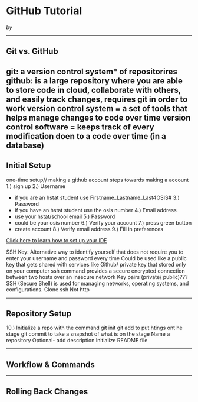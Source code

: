# GitHub Tutorial

_by <Maie Sayed>_

---
## Git vs. GitHub
git: a version control system* of repositorires
github: is a large repository where you are able to store code in cloud, collaborate with others, and easily track changes, requires git in order to work
version control system = a set of tools that helps manage changes to code over time
version control software = keeps track of every modification doen to a code over time (in a database)
---
## Initial Setup
one-time setup// making a github account
steps towards making a account
1.) sign up
2.) Username
- if you are an hstat student use Firstname_Lastname_Last4OSIS#
3.) Password
- if you have an hstat student use the osis number
4.) Email address
- use your hstat/school email
5.) Password
- could be your osis number
6.) Verify your account
7.) press green button
- create account
8.) Verify email address
9.) Fill in preferences

[Click here to learn how to set up your IDE](https://github.com/hstatsep/ide50)

SSH Key:
Alternative way to identify yourself that does not require you to enter your username and password every time
Could be used like a public key that gets shared with services like Github/ private key that stored only on your computer
ssh command provides a secure encrypted connection between two hosts over an insecure network
Key pairs (private/ public)???
SSH (Secure Shell) is used for managing networks, operating systems, and configurations.
Clone ssh
Not http

---
## Repository Setup
10.) Initialize a repo with the command git init
git add to put htings ont he stage
git commit to take a snapshot of what is on the stage
Name a repository
Optional- add description
Initialize README file

---
## Workflow & Commands



---
## Rolling Back Changes